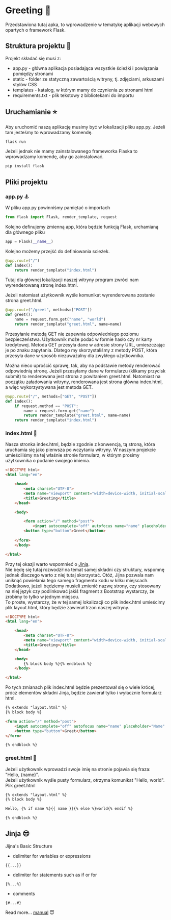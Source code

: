 # Greeting :wave:
Przedstawiona tutaj apka, to wprowadzenie w tematykę aplikacji webowych opartych o framework Flask.

## Struktura projektu :newspaper:
Projekt składać się musi z:
- app.py - główna aplikacja posiadająca wszystkie ścieżki i powiązania pomiędzy stronami
- static - folder ze statyczną zawartością witryny, tj. zdjęciami, arkuszami stylów CSS
- templates - katalog, w którym mamy do czynienia ze stronami html
- requirements.txt - plik tekstowy z bibliotekami do importu

## Uruchamianie :star:
Aby uruchomić naszą aplikację musimy być w lokalizacji pliku app.py. Jeżeli tam jesteśmy to wprowadzamy komendę.
```bash
flask run
```

Jeżeli jednak nie mamy zainstalowanego frameworka Flaska to wprowadzamy komendę, aby go zainstalować. 
```bash
pip install flask
```

## Pliki projektu
### app.py :anchor:
W pliku app.py powinniśmy pamiętać o importach

```python
from flask import Flask, render_template, request
```

Kolejno definujemy zmienną app, która będzie funkcją Flask, urchamianą dla głównego pliku
```python
app = Flask(__name__)
```

Kolejno możemy przejść do definiowania scieżek.
```python
@app.route("/")
def index():
    return render_template("index.html")
```
Tutaj dla głównej lokalizacji naszej witryny program zwróci nam wyrenderowaną stronę index.html.

Jeżeli natomiast użytkownik wyśle komunikat wyrenderowana zostanie strona greet.html.
```python
@app.route("/greet", methods=["POST"])
def greet():
    name = request.form.get("name", "world")
    return render_template("greet.html", name=name)
```
Przesyłanie metodą GET nie zapewnia odpowiedniego poziomu bezpieczeństwa. Użytkownik może podać w formie hasło czy nr karty kredytowej. Metoda GET przesyła dane w adresie strony URL, umieszczając je po znaku zapytania. Dlatego my skorzystaliśmy z metody POST, która przesyła dane w sposób niezuważalny dla zwykłego użytkownika.

Można nieco uprościć sprawę, tak, aby na podstawie metody renderować odpowiednią stronę. Jeżeli przesyłamy dane w formularzu (klikamy przycisk submit) to renderowana jest strona z powitaniem greet.html. Natomiast na początku załadowania witryny, renderowana jest strona główna index.html, a więc wykorzystywana jest metoda GET.
```python
@app.route("/", methods=["GET", "POST"])
def index():
    if request.method == "POST":
        name = request.form.get("name")
        return render_template("greet.html", name=name)
    return render_template("index.html")
```

### index.html :green_heart:
Nasza stronka index.html, będzie zgodnie z konwencją, tą stroną, która uruchamia się jako pierwsza po wczytaniu witryny. W naszym projekcie umieściliśmy na tej właśnie stronie formularz, w którym prosimy użytkownika o podanie swojego imienia.
```html
<!DOCTYPE html>
<html lang="en">

    <head>
        <meta charset="UTF-8">
        <meta name="viewport" content="width=device-width, initial-scale=1.0">
        <title>Greeting</title>
    </head>

    <body>

        <form action="/" method="post">
            <input autocomplete="off" autofocus name="name" placeholder="Name" type="text">
        <button type="button">Greet</button>
        
    </form>
    </body>

</html>
```

Przy tej okazji warto wspomnieć o [Jinja](https://boringowl.io/blog/jinja).<br>
Nie będę się tutaj rozwodził na temat samej składni czy struktury, wspomnę jednak dlaczego warto z niej tutaj skorzystać. Otóż, Jijna pozwala nam uniknąć powielania tego samego fragmentu kodu w kilku miejscach. Dodatkowo, jeżeli będziemy musieli zmienić nazwę strony, czy stosowany na niej język czy podlinkować jakiś fragment z Bootstrap wystarczy, że zrobimy to tylko w jednym miejscu.<br>
To proste, wystarczy, że w tej samej lokalizacji co plik index.html umieścimy plik layout.html, który będzie zawierał trzon naszej witryny.
```html
<!DOCTYPE html>
<html lang="en">

    <head>
        <meta charset="UTF-8">
        <meta name="viewport" content="width=device-width, initial-scale=1.0">
        <title>Greeting</title>
    </head>

    <body>
        {% block body %}{% endblock %}
    </body>

</html>
```
Po tych zmianach plik index.html będzie prezentował się o wiele krócej, prócz elementów składni Jinja, będzie zawierał tylko i wyłacznie formularz html.
```html
{% extends "layout.html" %}
{% block body %}

<form action="/" method="post">
    <input autocomplete="off" autofocus name="name" placeholder="Name" type="text">
    <button type="button">Greet</button>
</form>

{% endblock %}
```

### greet.html :wave:
Jeżeli użytkownik wprowadzi swoje imię na stronie pojawia się fraza: "Hello, {name}".<br>
Jeżeli użytkownik wyśle pusty formularz, otrzyma komunikat "Hello, world". Plik greet.html
```html
{% extends "layout.html" %}
{% block body %}

Hello, {% if name %}{{ name }}{% else %}world{% endif %}

{% endblock %}
```

## Jinja :sunglasses:
Jijna's Basic Structure
- delimiter for variables or expressions
```jinja 
{{...}}
``` 
- delimiter for statements such as if or for
```jinja
{%...%}
```
- comments
```jinja
{#...#}
```
Read more... [manual](https://jinja.palletsprojects.com/en/3.1.x/) :innocent:
